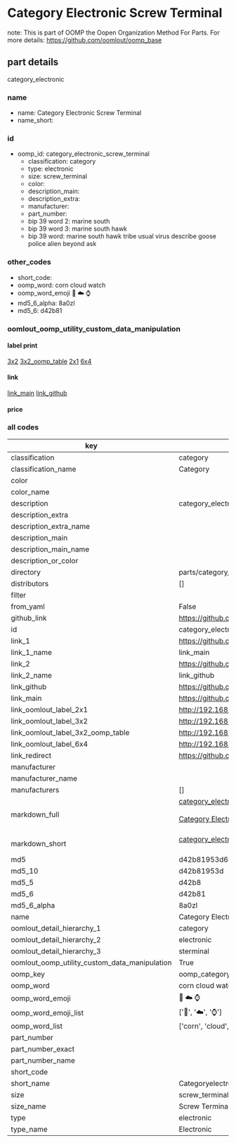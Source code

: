 # Category Electronic Screw Terminal  

note: This is part of OOMP the Oopen Organization Method For Parts. For more details: https://github.com/oomlout/oomp_base

##  part details
  



category_electronic



### name
* name: Category Electronic Screw Terminal
* name_short: 
### id
* oomp_id: category_electronic_screw_terminal
  * classification: category
  * type: electronic
  * size: screw_terminal
  * color: 
  * description_main: 
  * description_extra: 
  * manufacturer: 
  * part_number: 
  * bip 39 word 2: marine south
  * bip 39 word 3: marine south hawk
  * bip 39 word: marine south hawk tribe usual virus describe goose police alien beyond ask

### other_codes
* short_code: 
* oomp_word: corn cloud watch
* oomp_word_emoji :corn: :cloud: :watch:
* md5_6_alpha: 8a0zl
* md5_6: d42b81






### oomlout_oomp_utility_custom_data_manipulation
#### label print
[3x2](http://192.168.1.245:1112/?label=oomp%208a0zl)
[3x2_oomp_table](http://192.168.1.108:1112/?label=oomp%208a0zl)
[2x1](http://192.168.1.242:1112/?label=oomp%208a0zl)
[6x4](http://192.168.1.55:1112/?label=oomp%208a0zl)    

#### link

[link_main](https://github.com/oomlout/oomlout_oomp_version_1_messy/tree/main/parts/category_electronic_screw_terminal) [link_github](https://github.com/oomlout/oomlout_oomp_version_1_messy/tree/main/parts/category_electronic_screw_terminal)                             

#### price







### all codes 
| key | value |  
| --- | --- |  
| classification | category |  
| classification_name | Category |  
| color |  |  
| color_name |  |  
| description | category_electronic |  
| description_extra |  |  
| description_extra_name |  |  
| description_main |  |  
| description_main_name |  |  
| description_or_color |   |  
| directory | parts/category_electronic_screw_terminal |  
| distributors | [] |  
| filter |  |  
| from_yaml | False |  
| github_link | https://github.com/oomlout/oomlout_oomp_part_src/tree/main/parts/category_electronic_screw_terminal |  
| id | category_electronic_screw_terminal |  
| link_1 | https://github.com/oomlout/oomlout_oomp_version_1_messy/tree/main/parts/category_electronic_screw_terminal |  
| link_1_name | link_main |  
| link_2 | https://github.com/oomlout/oomlout_oomp_version_1_messy/tree/main/parts/category_electronic_screw_terminal |  
| link_2_name | link_github |  
| link_github | https://github.com/oomlout/oomlout_oomp_version_1_messy/tree/main/parts/category_electronic_screw_terminal |  
| link_main | https://github.com/oomlout/oomlout_oomp_version_1_messy/tree/main/parts/category_electronic_screw_terminal |  
| link_oomlout_label_2x1 | http://192.168.1.242:1112/?label=oomp%208a0zl |  
| link_oomlout_label_3x2 | http://192.168.1.245:1112/?label=oomp%208a0zl |  
| link_oomlout_label_3x2_oomp_table | http://192.168.1.108:1112/?label=oomp%208a0zl |  
| link_oomlout_label_6x4 | http://192.168.1.55:1112/?label=oomp%208a0zl |  
| link_redirect | https://github.com/oomlout/oomlout_oomp_version_1_messy/tree/main/parts/category_electronic_screw_terminal |  
| manufacturer |  |  
| manufacturer_name |  |  
| manufacturers | [] |  
| markdown_full | [category_electronic_screw_terminal](none)<br>[](none)<br>[Category Electronic Screw Terminal](none)<br><br> |  
| markdown_short | [category_electronic_screw_terminal](none)<br><br> |  
| md5 | d42b81953d648773d2781e84d3b40c40 |  
| md5_10 | d42b81953d |  
| md5_5 | d42b8 |  
| md5_6 | d42b81 |  
| md5_6_alpha | 8a0zl |  
| name | Category Electronic Screw Terminal |  
| oomlout_detail_hierarchy_1 | category |  
| oomlout_detail_hierarchy_2 | electronic |  
| oomlout_detail_hierarchy_3 | sterminal |  
| oomlout_oomp_utility_custom_data_manipulation | True |  
| oomp_key | oomp_category_electronic_screw_terminal |  
| oomp_word | corn cloud watch |  
| oomp_word_emoji | :corn: :cloud: :watch: |  
| oomp_word_emoji_list | [':corn:', ':cloud:', ':watch:'] |  
| oomp_word_list | ['corn', 'cloud', 'watch'] |  
| part_number |  |  
| part_number_exact |  |  
| part_number_name |  |  
| short_code |  |  
| short_name | Categoryelectronic |  
| size | screw_terminal |  
| size_name | Screw Terminal |  
| type | electronic |  
| type_name | Electronic |  
